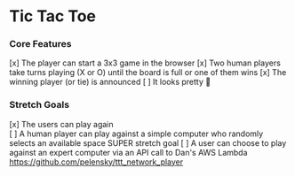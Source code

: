 # Tic Tac Toe

### Core Features

[x] The player can start a 3x3 game in the browser
[x] Two human players take turns playing (X or O) until the board is full or one of them wins
[x] The winning player (or tie) is announced
[ ] It looks pretty 🙂

### Stretch Goals

[x] The users can play again  
[ ] A human player can play against a simple computer who randomly selects an available space
SUPER stretch goal
[ ] A user can choose to play against an expert computer via an API call to Dan's AWS Lambda https://github.com/pelensky/ttt_network_player
